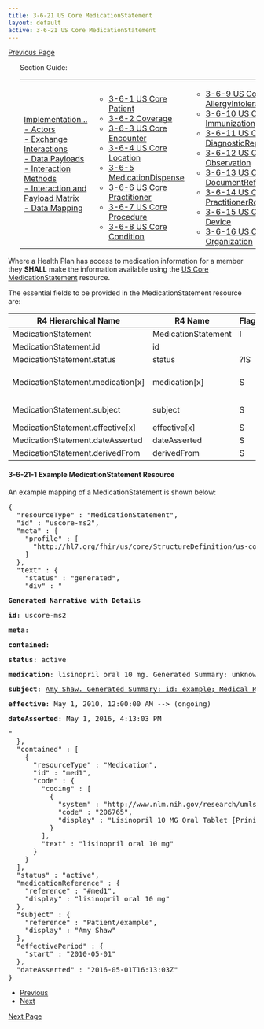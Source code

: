 ```yaml
---
title: 3-6-21 US Core MedicationStatement
layout: default
active: 3-6-21 US Core MedicationStatement
---
```


[Previous Page](3-6-20_US_Core_MedicationRequest.html)

<ul id="markdown-toc">
	Section Guide:
  <table>
		<tr>
			<td>
	<li><a href="3_PDex_Implementation_Actors,_Interactions,_Data_Payloads_and_Methods.html" id="markdown-toc-section3">Implementation...</a></li>
  <li><a href="3-1_Actors.html" id="markdown-toc-actors">- Actors</a></li>
  <li><a href="3-2_Exchange_Interactions.html" id="markdown-toc-interactions">- Exchange Interactions</a></li>
	<li><a href="3-3_Data_Payloads.html" id="markdown-toc-payloads">- Data Payloads</a></li>
	<li><a href="3-4_Interaction_Methods.html" id="markdown-toc-interactions">- Interaction Methods</a></li>
	<li><a href="3-5_Interaction_and_Payload_Matrix.html" id="markdown-toc-matrix">- Interaction and Payload Matrix</a></li>
	<li><a href="3-6_Data_Mapping.html" id="markdown-toc-mapping">- Data Mapping</a></li>
			</td>
			<td>
				<ul>
              <li><a href="3-6-1_US_Core_Patient.html">3-6-1 US Core Patient</a></li>
              <li><a href="3-6-2_Coverage.html">3-6-2 Coverage</a></li>
              <li><a href="3-6-3_US_Core_Encounter.html">3-6-3 US Core Encounter</a></li>
              <li><a href="3-6-4_US_Core_Location.html">3-6-4 US Core Location</a></li>
              <li><a href="3-6-5_MedicationDispense.html">3-6-5 MedicationDispense</a></li>
              <li><a href="3-6-6_US_Core_Practitioner.html">3-6-6 US Core Practitioner</a></li>
              <li><a href="3-6-7_US_Core_Procedure.html">3-6-7 US Core Procedure</a></li>
              <li><a href="3-6-8_US_Core_Condition.html">3-6-8 US Core Condition</a></li>
				</ul>
				</td>
			<td>
				<ul>
              <li><a href="3-6-9_US_Core_AllergyIntolerance.html">3-6-9 US Core AllergyIntolerance</a></li>
              <li><a href="3-6-10_US_Core_Immunization.html">3-6-10 US Core Immunization</a></li>
              <li><a href="3-6-11_US_Core_DiagnosticReport.html">3-6-11 US Core DiagnosticReport</a></li>
              <li><a href="3-6-12_US_Core_Observation.html">3-6-12 US Core Observation</a></li>
              <li><a href="3-6-13_US_Core_DocumentReference.html">3-6-13 US Core DocumentReference</a></li>
              <li><a href="3-6-14_US_Core_PractitionerRole.html">3-6-14 US Core PractitionerRole</a></li>
              <li><a href="3-6-15_US_Core_Device.html">3-6-15 US Core Device</a></li>
              <li><a href="3-6-16_US_Core_Organization.html">3-6-16 US Core Organization</a></li>
				</ul>
				</td>
			<td>
				<ul>
					    <li><a href="3-6-17_US_Core_CarePlan.html">3-6-17 US Core CarePlan</a></li>
              <li><a href="3-6-18_US_Core_CareTeam.html">3-6-18 US Core CareTeam</a></li>
              <li><a href="3-6-19_US_Core_Medication.html">3-6-19 US Core Medication</a></li>
              <li><a href="3-6-20_US_Core_MedicationRequest.html">3-6-20 US Core MedicationRequest</a></li>
              <li><a href="3-6-21_US_Core_MedicationStatement.html">3-6-21 US Core MedicationStatement</a></li>
              <li><a href="3-6-22_US_Core_Goal_Profile.html">3-6-22 US Core Goal Profile</a></li>
            </ul>
			</td>	
		</tr>
	</table>
</ul>


Where a Health Plan has access to medication information for a member they **SHALL** make the information available using the [US Core MedicationStatement](http://hl7.org/fhir/us/core/StructureDefinition-us-core-medicationstatement.html) resource.

The essential fields to be provided in the MedicationStatement resource are:

| R4 Hierarchical Name              | R4 Name             | Flags | Card. | Type                                                   |
|-----------------------------------|---------------------|-------|-------|--------------------------------------------------------|
| MedicationStatement               | MedicationStatement | I     | 0..*  |                                                        |
| MedicationStatement.id            | id                  |      | 0..1  | id                                                     |
| MedicationStatement.status        | status              | ?!S  | 1..1  | code                                                   |
| MedicationStatement.medication[x] | medication[x]       | S    | 1..1  | CodeableConcept, Reference(US Core Medication Profile) |
| MedicationStatement.subject       | subject             | S    | 1..1  | Reference(US Core Patient Profile)                     |
| MedicationStatement.effective[x]  | effective[x]        | S    | 0..1  | dateTime, Period                                       |
| MedicationStatement.dateAsserted  | dateAsserted        | S    | 1..1  | dateTime                                               |
| MedicationStatement.derivedFrom   | derivedFrom         | S     | 0..*  | Reference(Resource)                                    |

#### 3-6-21-1 Example MedicationStatement Resource

An example mapping of a MedicationStatement is shown below:

<pre>
{
  "resourceType" : "MedicationStatement",
  "id" : "uscore-ms2",
  "meta" : {
    "profile" : [
      "http://hl7.org/fhir/us/core/StructureDefinition/us-core-medicationstatement"
    ]
  },
  "text" : {
    "status" : "generated",
    "div" : "<div xmlns=\"http://www.w3.org/1999/xhtml\"><p><b>Generated Narrative with Details</b></p><p><b>id</b>: uscore-ms2</p><p><b>meta</b>: </p><p><b>contained</b>: </p><p><b>status</b>: active</p><p><b>medication</b>: lisinopril oral 10 mg. Generated Summary: unknown resource contained</p><p><b>subject</b>: <a href=\"Patient-example.html\">Amy Shaw. Generated Summary: id: example; Medical Record Number = 1032702 (USUAL); active; Amy V. Shaw ; ph: 555-555-5555(HOME), amy.shaw@example.com; gender: female; birthDate: Feb 20, 2007</a></p><p><b>effective</b>: May 1, 2010, 12:00:00 AM --&gt; (ongoing)</p><p><b>dateAsserted</b>: May 1, 2016, 4:13:03 PM</p></div>"
  },
  "contained" : [
    {
      "resourceType" : "Medication",
      "id" : "med1",
      "code" : {
        "coding" : [
          {
            "system" : "http://www.nlm.nih.gov/research/umls/rxnorm",
            "code" : "206765",
            "display" : "Lisinopril 10 MG Oral Tablet [Prinivil]"
          }
        ],
        "text" : "lisinopril oral 10 mg"
      }
    }
  ],
  "status" : "active",
  "medicationReference" : {
    "reference" : "#med1",
    "display" : "lisinopril oral 10 mg"
  },
  "subject" : {
    "reference" : "Patient/example",
    "display" : "Amy Shaw"
  },
  "effectivePeriod" : {
    "start" : "2010-05-01"
  },
  "dateAsserted" : "2016-05-01T16:13:03Z"
}
</pre>

<ul>
  <li><a href="3-6-20_US_Core_MedicationRequest.html" >Previous</a></li>
  <li><a href="3-6-22_US_Core_Goal_Profile.html" >Next</a></li>
</ul>

[Next Page](3-6-22_US_Core_Goal_Profile.html)